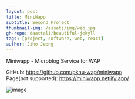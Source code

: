 ```yaml
---
layout: post
title: MiniWapp
subtitle: Second Project
thumbnail-img: /assets/img/web.jpg
gh-repo: daattali/beautiful-jekyll
tags: [project, software, web, react]
author: Jiho Jeong
---
```


Miniwapp - Microblog Service for WAP

GitHub: https://github.com/pknu-wap/miniwapp  
Page(not supported): https://miniwapp.netlify.app/

![image](https://github.com/user-attachments/assets/77aa05cb-3027-4d3b-9a64-53b16dcdf517)
